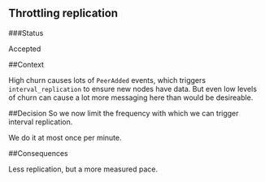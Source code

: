 ## Throttling replication

###Status

Accepted

##Context

High churn causes lots of `PeerAdded` events, which triggers `interval_replication` to ensure new nodes have data. But even low levels of churn can cause a lot more messaging here than would be desireable.

##Decision
So we now limit the frequency with which we can trigger interval replication.

We do it at most once per minute.

##Consequences

Less replication, but a more measured pace.

